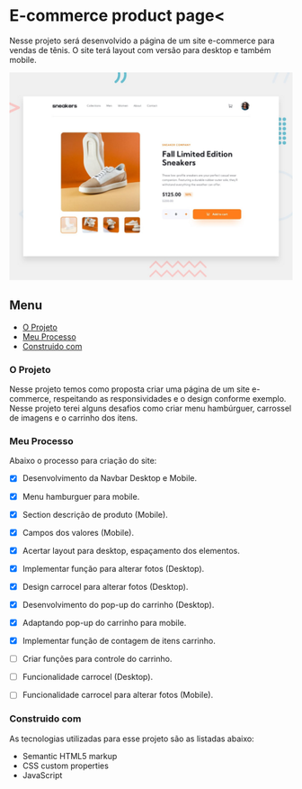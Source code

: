 # E-commerce product page<

Nesse projeto será desenvolvido a página de um site e-commerce para vendas de tênis. O site terá layout com versão para desktop e também mobile. 

![Imagem preview do projeto](./design/desktop-preview.jpg)

## Menu

- [O Projeto](#o-projeto)
- [Meu Processo](#meu-peocesso)
- [Construido com](#construido-com)

### O Projeto

Nesse projeto temos como proposta criar uma página de um site e-commerce, respeitando as responsividades e o design conforme exemplo. Nesse projeto terei alguns desafios como criar menu hambúrguer, carrossel de imagens e o carrinho dos itens.

### Meu Processo

Abaixo o processo para criação do site:

- [X] Desenvolvimento da Navbar Desktop e Mobile.
- [X] Menu hamburguer para mobile.
- [X] Section descrição de produto (Mobile).
- [X] Campos dos valores (Mobile).
- [X] Acertar layout para desktop, espaçamento dos elementos.
- [X] Implementar função para alterar fotos (Desktop).
- [X] Design carrocel para alterar fotos (Desktop).
- [X] Desenvolvimento do pop-up do carrinho (Desktop).
- [X] Adaptando pop-up do carrinho para mobile.
- [X] Implementar função de contagem de itens carrinho.
- [ ] Criar funções para controle do carrinho.
- [ ] Funcionalidade carrocel (Desktop).
- [ ] Funcionalidade carrocel para alterar fotos (Mobile).




### Construido com

As tecnologias utilizadas para esse projeto são as listadas abaixo:

- Semantic HTML5 markup
- CSS custom properties
- JavaScript


